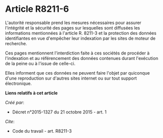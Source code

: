 # Article R8211-6

L'autorité responsable prend les mesures nécessaires pour assurer l'intégrité et la sécurité des pages sur lesquelles sont
diffusées les informations mentionnées à l'article R. 8211-3 et la protection des données identifiantes en vue d'empêcher
leur indexation par les sites de moteur de recherche. 

Ces pages mentionnent l'interdiction faite à ces sociétés de procéder à l'indexation et au référencement des données
contenues durant l'exécution de la peine ou à l'issue de celle-ci. 

Elles informent que ces données ne peuvent faire l'objet par quiconque d'une reproduction sur d'autres sites internet ou sur
tout support électronique.

**Liens relatifs à cet article**

_Créé par_:

  - Décret n°2015-1327 du 21 octobre 2015 - art. 1

_Cite_:

  - Code du travail - art. R8211-3
